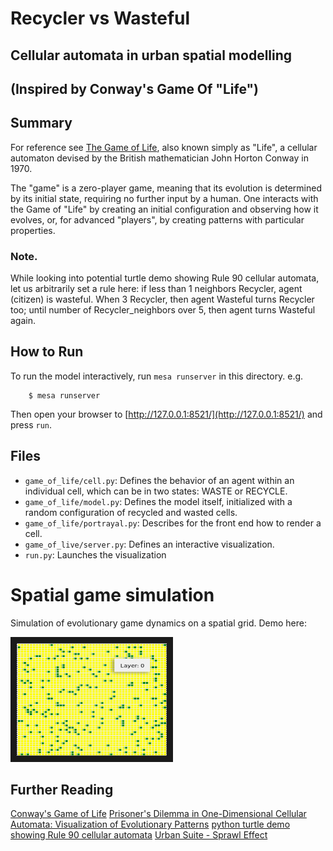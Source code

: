 # Recycler vs Wasteful

## Cellular automata in urban spatial modelling
## (Inspired by Conway's Game Of "Life")

## Summary

For reference see [The Game of Life](https://en.wikipedia.org/wiki/Conway%27s_Game_of_Life), also known simply as "Life", a cellular automaton devised by the British mathematician John Horton Conway in 1970.

The "game" is a zero-player game, meaning that its evolution is determined by its initial state, requiring no further input by a human. One interacts with the Game of "Life" by creating an initial configuration and observing how it evolves, or, for advanced "players", by creating patterns with particular properties.

### Note.
While looking into potential turtle demo showing Rule 90 cellular automata, let us arbitrarily set a rule here: if less than 1 neighbors Recycler, agent (citizen) is wasteful. When 3 Recycler, then agent Wasteful turns Recycler too; until number of Recycler_neighbors over 5, then agent turns Wasteful again.

## How to Run

To run the model interactively, run ``mesa runserver`` in this directory. e.g.

```
    $ mesa runserver
``` 

Then open your browser to [http://127.0.0.1:8521/](http://127.0.0.1:8521/) and press ``run``. 

## Files

* ``game_of_life/cell.py``: Defines the behavior of an agent within an individual cell, which can be in two states: WASTE or RECYCLE.
* ``game_of_life/model.py``: Defines the model itself, initialized with a random configuration of recycled and wasted cells.
* ``game_of_life/portrayal.py``: Describes for the front end how to render a cell.
* ``game_of_live/server.py``: Defines an interactive visualization.
* ``run.py``: Launches the visualization 

# Spatial game simulation
Simulation of evolutionary game dynamics on a spatial grid. Demo here:

<a href="https://youtu.be/7fIpENTIISg" target="_blank"><img src="conways_game_of_life/img/urban-sprawl-effect_mesavizu.png" 
alt="demo at https://youtu.be/7fIpENTIISg" width="240" height="180" border="10" /></a>

## Further Reading
[Conway's Game of Life](https://en.wikipedia.org/wiki/Conway%27s_Game_of_Life)
[Prisoner's Dilemma in One-Dimensional Cellular Automata: Visualization of Evolutionary Patterns](https://www.researchgate.net/publication/1761807_Prisoner%27s_Dilemma_in_One-Dimensional_Cellular_Automata_Visualization_of_Evolutionary_Patterns)
[python turtle demo showing Rule 90 cellular automata](https://gist.github.com/mattvenn/8048066)
[Urban Suite - Sprawl Effect](hhttps://ccl.northwestern.edu/netlogo/models/UrbanSuite-SprawlEffect)


